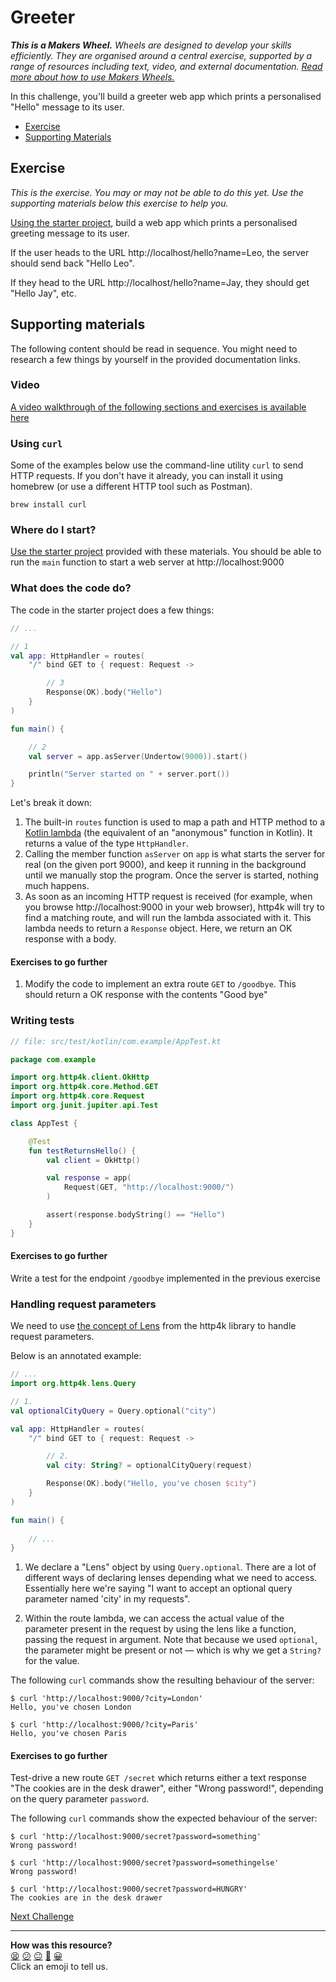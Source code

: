 # Greeter

_**This is a Makers Wheel.** Wheels are designed to develop your skills
efficiently. They are organised around a central exercise, supported by a range
of resources including text, video, and external documentation. [Read more about
how to use Makers
Wheels.](https://github.com/makersacademy/course/blob/main/labels/wheels.md)_

In this challenge, you'll build a greeter web app which prints a personalised "Hello" message to its user.

- [Exercise](#exercise)
- [Supporting Materials](#supporting-materials)

## Exercise

_This is the exercise. You may or may not be able to do this yet. Use the
supporting materials below this exercise to help you._

[Using the starter project](../resources/starter_project/), build a web app which prints a personalised greeting message to its user.

If the user heads to the URL http://localhost/hello?name=Leo, the server should send back "Hello Leo".

If they head to the URL http://localhost/hello?name=Jay, they should get "Hello Jay", etc. 

## Supporting materials

The following content should be read in sequence. You might need to research a few things by yourself in the provided documentation links.

### Video

[A video walkthrough of the following sections and exercises is available here](https://www.youtube.com/watch?v=TXeFAqHJ7Hw)

### Using `curl`

Some of the examples below use the command-line utility `curl` to send HTTP requests. If you don't have it already, you can install it using homebrew (or use a different HTTP tool such as Postman).

```shell
brew install curl
```

### Where do I start? 

[Use the starter project](../resources/starter_project/) provided with these materials. You should be able to run the `main` function to start a web server at http://localhost:9000

### What does the code do?

The code in the starter project does a few things:

```kotlin
// ...

// 1
val app: HttpHandler = routes(
    "/" bind GET to { request: Request ->

        // 3
        Response(OK).body("Hello")
    }
)

fun main() {

    // 2
    val server = app.asServer(Undertow(9000)).start()

    println("Server started on " + server.port())
}
```

Let's break it down:

1. The built-in `routes` function is used to map a path and HTTP method to a [Kotlin lambda](https://kotlinlang.org/docs/lambdas.html#lambda-expression-syntax) (the equivalent of an "anonymous" function in Kotlin). It returns a value of the type `HttpHandler`.
2. Calling the member function `asServer` on `app` is what starts the server for real (on the given port 9000), and keep it running in the background until we manually stop the program. Once the server is started, nothing much happens. 
3. As soon as an incoming HTTP request is received (for example, when you browse http://localhost:9000 in your web browser), http4k will try to find a matching route, and will run the lambda associated with it. This lambda needs to return a `Response` object. Here, we return an OK response with a body.

#### Exercises to go further

1. Modify the code to implement an extra route `GET` to `/goodbye`. This should return a OK response with the contents "Good bye"

### Writing tests

```kotlin
// file: src/test/kotlin/com.example/AppTest.kt

package com.example

import org.http4k.client.OkHttp
import org.http4k.core.Method.GET
import org.http4k.core.Request
import org.junit.jupiter.api.Test

class AppTest {

    @Test
    fun testReturnsHello() {
        val client = OkHttp()

        val response = app(
            Request(GET, "http://localhost:9000/")
        )

        assert(response.bodyString() == "Hello")
    }
}
```

#### Exercises to go further

Write a test for the endpoint `/goodbye` implemented in the previous exercise

### Handling request parameters

We need to use [the concept of Lens](https://www.http4k.org/guide/concepts/lens/) from the http4k library to handle request parameters.

Below is an annotated example:

```kotlin
// ...
import org.http4k.lens.Query

// 1.
val optionalCityQuery = Query.optional("city")

val app: HttpHandler = routes(
    "/" bind GET to { request: Request ->

        // 2.
        val city: String? = optionalCityQuery(request)

        Response(OK).body("Hello, you've chosen $city")
    }
)

fun main() {
    
    // ...
}
```

1. We declare a "Lens" object by using `Query.optional`. There are a lot of different ways of declaring lenses depending what we need to access. Essentially here we're saying "I want to accept an optional query parameter named 'city' in my requests".

2. Within the route lambda, we can access the actual value of the parameter present in the request by using the lens like a function, passing the request in argument. Note that because we used `optional`, the parameter might be present or not — which is why we get a `String?` for the value.

The following `curl` commands show the resulting behaviour of the server:

```
$ curl 'http://localhost:9000/?city=London'
Hello, you've chosen London

$ curl 'http://localhost:9000/?city=Paris'
Hello, you've chosen Paris
```

#### Exercises to go further

Test-drive a new route `GET /secret` which returns either a text response "The cookies are in the desk drawer", either "Wrong password!", depending on the query parameter `password`.

The following `curl` commands show the expected behaviour of the server:

```
$ curl 'http://localhost:9000/secret?password=something'
Wrong password!

$ curl 'http://localhost:9000/secret?password=somethingelse'
Wrong password!

$ curl 'http://localhost:9000/secret?password=HUNGRY'
The cookies are in the desk drawer
```

[Next Challenge](02_greeter2.md)

<!-- BEGIN GENERATED SECTION DO NOT EDIT -->

---

**How was this resource?**  
[😫](https://airtable.com/shrUJ3t7KLMqVRFKR?prefill_Repository=makersacademy%2Fkotlin-http4k-applications&prefill_File=challenges%2F01_greeter.md&prefill_Sentiment=😫) [😕](https://airtable.com/shrUJ3t7KLMqVRFKR?prefill_Repository=makersacademy%2Fkotlin-http4k-applications&prefill_File=challenges%2F01_greeter.md&prefill_Sentiment=😕) [😐](https://airtable.com/shrUJ3t7KLMqVRFKR?prefill_Repository=makersacademy%2Fkotlin-http4k-applications&prefill_File=challenges%2F01_greeter.md&prefill_Sentiment=😐) [🙂](https://airtable.com/shrUJ3t7KLMqVRFKR?prefill_Repository=makersacademy%2Fkotlin-http4k-applications&prefill_File=challenges%2F01_greeter.md&prefill_Sentiment=🙂) [😀](https://airtable.com/shrUJ3t7KLMqVRFKR?prefill_Repository=makersacademy%2Fkotlin-http4k-applications&prefill_File=challenges%2F01_greeter.md&prefill_Sentiment=😀)  
Click an emoji to tell us.

<!-- END GENERATED SECTION DO NOT EDIT -->
